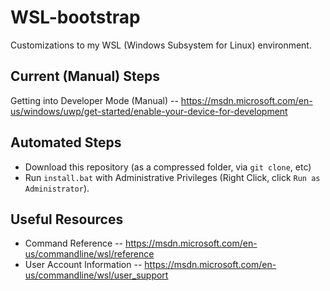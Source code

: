 # WSL-bootstrap
Customizations to my WSL (Windows Subsystem for Linux) environment.

## Current (Manual) Steps
Getting into Developer Mode (Manual) -- https://msdn.microsoft.com/en-us/windows/uwp/get-started/enable-your-device-for-development

## Automated Steps
- Download this repository (as a compressed folder, via `git clone`, etc) 
- Run `install.bat` with Administrative Privileges (Right Click, click `Run as Administrator`).

## Useful Resources
- Command Reference -- https://msdn.microsoft.com/en-us/commandline/wsl/reference
- User Account Information -- https://msdn.microsoft.com/en-us/commandline/wsl/user_support

